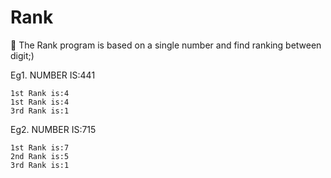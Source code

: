 # Rank
🌠 The Rank program is based on a single number and find ranking between digit;)

Eg1. NUMBER IS:441

    1st Rank is:4
    1st Rank is:4
    3rd Rank is:1

Eg2. NUMBER IS:715

    1st Rank is:7
    2nd Rank is:5
    3rd Rank is:1
